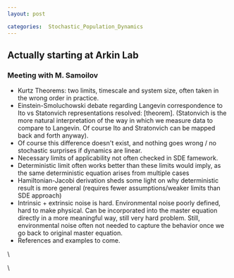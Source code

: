 ```yaml
---
layout: post

categories:  Stochastic_Population_Dynamics
---
```






 





Actually starting at Arkin Lab
------------------------------

### Meeting with M. Samoilov

-   Kurtz Theorems: two limits, timescale and system size, often taken
    in the wrong order in practice.
-   Einstein-Smoluchowski debate regarding Langevin correspondence to
    Ito vs Statonvich representations resolved: [theorem]. (Statonvich
    is the more natural interpretation of the way in which we measure
    data to compare to Langevin. Of course Ito and Stratonvich can be
    mapped back and forth anyway).
-   Of course this difference doesn't exist, and nothing goes wrong / no
    stochastic surprises if dynamics are linear.
-   Necessary limits of applicability not often checked in SDE famework.
-   Deterministic limit often works better than these limits would
    imply, as the same deterministic equation arises from multiple cases
-   Hamiltonian-Jacobi derivation sheds some light on why deterministic
    result is more general (requires fewer assumptions/weaker limits
    than SDE approach)
-   Intrinsic + extrinsic noise is hard. Environmental noise poorly
    defined, hard to make physical. Can be incorporated into the master
    equation directly in a more meaningful way, still very hard problem.
    Still, environmental noise often not needed to capture the behavior
    once we go back to original master equation.
-   References and examples to come.

\

\

